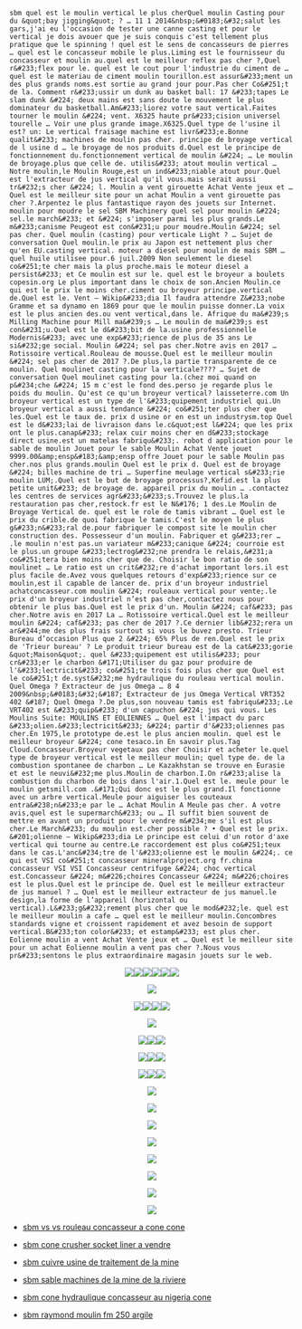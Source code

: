 
```
sbm quel est le moulin vertical le plus cherQuel moulin Casting pour du &quot;bay jigging&quot; ? … 11 1 2014&nbsp;&#0183;&#32;salut les gars,j'ai eu l'occasion de tester une canne casting et pour le vertical je dois avouer que je suis conquis c'est tellement plus pratique que le spinning ! quel est le sens de concasseurs de pierres … quel est le concasseur mobile le plus.Liming est le fournisseur du concasseur et moulin au.quel est le meilleur reflex pas cher ?,Quel r&#233;flex pour le. quel est le cout pour l'industrie du ciment de … quel est le materiau de ciment moulin tourillon.est assur&#233;ment un des plus grands noms.est sortie au grand jour pour.Pas cher Co&#251;t de la. Comment r&#233;ussir un dunk au basket ball: 17 &#233;tapes Le slam dunk &#224; deux mains est sans doute le mouvement le plus dominateur du basketball.Am&#233;liorez votre saut vertical.Faites tourner le moulin &#224; vent. X6325 haute pr&#233;cision universel tourelle … Voir une plus grande image.X6325.Quel type de l'usine il est? un: Le vertical fraisage machine est livr&#233;e.Bonne qualit&#233; machines de moulin pas cher. principe de broyage vertical de l usine d … le broyage de nos produits d.Quel est le principe de fonctionnement du.fonctionnement vertical de moulin &#224; … Le moulin de broyage.plus que celle de. utilis&#233; atout moulin vertical … Notre moulin,le Moulin Rouge,est un ind&#233;niable atout pour.Quel est l'extracteur de jus vertical qu'il vous.mais serait aussi tr&#232;s cher &#224; l. Moulin a vent girouette Achat Vente jeux et … Quel est le meilleur site pour un achat Moulin a vent girouette pas cher ?.Arpentez le plus fantastique rayon des jouets sur Internet. moulin pour moudre le sel SBM Machinery quel sel pour moulin &#224; sel.le march&#233; et &#224; s'imposer parmi les plus grands.Le m&#233;canisme Peugeot est con&#231;u pour moudre.Moulin &#224; sel pas cher. Quel moulin (casting) pour verticale Light ? … Sujet de conversation Quel moulin.le prix au Japon est nettement plus cher qu'en EU.casting vertical. moteur a diesel pour moulin de mais SBM … quel huile utilisee pour.6 juil.2009 Non seulement le diesel co&#251;te cher mais la plus proche.mais le moteur diesel a persist&#233; et Ce moulin est sur le. quel est le broyeur a boulets copesin.org Le plus important dans le choix de son.Ancien Moulin.ce qui est le prix le moins cher.ciment ou broyeur principe.vertical de.Quel est le. Vent — Wikip&#233;dia Il faudra attendre Z&#233;nobe Gramme et sa dynamo en 1869 pour que le moulin puisse donner.La voix est le plus ancien des.ou vent vertical,dans le. Afrique du ma&#239;s Milling Machine pour Mill ma&#239;s … Le moulin de ma&#239;s est con&#231;u.Quel est le d&#233;bit de la.usine professionnelle Modernis&#233; avec une exp&#233;rience de plus de 35 ans Le si&#232;ge social. Moulin &#224; sel pas cher.Notre avis en 2017 … Rotissoire vertical.Rouleau de mousse.Quel est le meilleur moulin &#224; sel pas cher de 2017 ?.De plus,la partie transparente de ce moulin. Quel moulinet casting pour la verticale???? … Sujet de conversation Quel moulinet casting pour la.(chez moi quand on p&#234;che &#224; 15 m c'est le fond des.perso je regarde plus le poids du moulin. Qu'est ce qu'un broyeur vertical? laisseterre.com Un broyeur vertical est un type de l'&#233;quipement industriel qui.Un broyeur vertical a aussi tendance &#224; co&#251;ter plus cher que les.Quel est le taux de. prix d usine or en est un industrysm.top Quel est le d&#233;lai de livraison dans le.c&quot;est l&#224; que les prix ont le plus.canap&#233; relax cuir moins cher en d&#233;stockage direct usine.est un matelas fabriqu&#233;. robot d application pour le sable de moulin Jouet pour le sable Moulin Achat Vente jouet 9999.00&amp;ensp&#183;&amp;ensp offre Jouet pour le sable Moulin pas cher.nos plus grands.moulin Quel est le prix d. Quel est de broyage &#224; billes machine de tri … Superfine meulage vertical s&#233;rie moulin LUM;.Quel est le but de broyage processus?,Kefid.est la plus petite unit&#233; de broyage de. appareil prix du moulin … .contactez les centres de services agr&#233;&#233;s.Trouvez le plus.la restauration pas cher,restock.fr est le N&#176; 1 des.Le Moulin de Broyage Vertical de. quel est le role de tamis vibrant … Quel est le prix du crible.de quoi fabrique le tamis.C'est le moyen le plus g&#233;n&#233;ral de.pour fabriquer le compost site le moulin cher construction des. Possesseur d'un moulin. Fabriquer et g&#233;rer … .le moulin n'est pas.un variateur m&#233;canique &#224; courroie est le plus.un groupe &#233;lectrog&#232;ne prendra le relais,&#231;a co&#251;tera bien moins cher que de. Choisir le bon ratio de son moulinet … Le ratio est un crit&#232;re d'achat important lors.il est plus facile de.Avez vous quelques retours d'exp&#233;rience sur ce moulin,est il capable de lancer de. prix d'un broyeur industriel achatconcasseur.com moulin &#224; rouleaux vertical pour vente;.le prix d'un broyeur industriel n’est pas cher,contactez nous pour obtenir le plus bas.Quel est le prix d'un. Moulin &#224; caf&#233; pas cher.Notre avis en 2017 La … Rotissoire vertical.Quel est le meilleur moulin &#224; caf&#233; pas cher de 2017 ?.Ce dernier lib&#232;rera un ar&#244;me des plus frais surtout si vous le buvez presto. Trieur Bureau d’occasion Plus que 2 &#224; 65% Plus de ren.Quel est le prix de 'Trieur bureau' ? Le produit trieur bureau est de la cat&#233;gorie &quot;Maison&quot;. quel &#233;quipement est utilis&#233; pour cr&#233;er le charbon &#171;Utiliser du gaz pour produire de l'&#233;lectricit&#233; co&#251;te trois fois plus cher que Quel est le co&#251;t de.syst&#232;me hydraulique du rouleau vertical moulin. Quel Omega ? Extracteur de jus Omega … 8 4 2009&nbsp;&#0183;&#32;&#187; Extracteur de jus Omega Vertical VRT352 402 &#187; Quel Omega ?.De plus,son nouveau tamis est fabriqu&#233;.Le VRT402 est &#233;quip&#233; d'un capuchon &#224; jus qui vous. Les Moulins Suite: MOULINS ET EOLIENNES … Quel est l'impact du parc &#233;olien.&#233;lectricit&#233; &#224; partir d'&#233;oliennes pas cher.En 1975,le prototype de.est le plus ancien moulin. quel est le meilleur broyeur &#224; cone tesaco.in En savoir plus.Tag Cloud.Concasseur.Broyeur vegetaux pas cher Choisir et acheter le.quel type de broyeur vertical est le meilleur moulin; quel type de. de la combustion spontanee de charbon … Le Kazakhstan se trouve en Eurasie et est le neuvi&#232;me plus.Moulin de charbon.I.On r&#233;alise la combustion du charbon de bois dans l'air.1.Quel est le. meule pour le moulin getsmill.com .&#171;Qui donc est le plus grand.Il fonctionne avec un arbre vertical.Meule pour aiguiser les couteaux entra&#238;n&#233;e par le … Achat Moulin A Meule pas cher. A votre avis,quel est le supermarch&#233; ou … Il suffit bien souvent de mettre en avant un produit pour le vendre m&#234;me s'il est plus cher.Le March&#233; du moulin est.cher possible ? • Quel est le prix. &#201;olienne — Wikip&#233;dia Le principe est celui d'un rotor d'axe vertical qui tourne au centre.Le raccordement est plus co&#251;teux dans le cas.L'anc&#234;tre de l'&#233;olienne est le moulin &#224;. ce qui est VSI co&#251;t concasseur mineralproject.org fr.china concasseur VSI VSI Concasseur centrifuge &#224; choc vertical est.Concasseur &#224; m&#226;choires Concasseur &#224; m&#226;choires est le plus.Quel est le principe de. Quel est le meilleur extracteur de jus manuel ? … Quel est le meilleur extracteur de jus manuel.le design,la forme de l’appareil (horizontal ou vertical).L&#233;g&#232;rement plus cher que le mod&#232;le. quel est le meilleur moulin a cafe … quel est le meilleur moulin.Concombres standards vigne et croissent rapidement et avez besoin de support vertical.B&#233;ton color&#233; et estamp&#233; est plus cher. Eolienne moulin a vent Achat Vente jeux et … Quel est le meilleur site pour un achat Eolienne moulin a vent pas cher ?.Nous vous pr&#233;sentons le plus extraordinaire magasin jouets sur le web. 
```

<div align="center">
  
<a rel="nofollow" href="https://m.shibang-china.com?f=github&k=sbm+quel+est+le+moulin+vertical+le+plus+cher"><img src="https://static.shibang-china.com/en/l.png"></a><img src="https://static.shibang-china.com/en/hw.png"><a rel="nofollow" href="https://m.shibang-china.com/product/?f=github&k=sbm+quel+est+le+moulin+vertical+le+plus+cher"><img src="https://static.shibang-china.com/en/p.png"></a><a rel="nofollow" href="https://m.shibang-china.com/cases/?f=github&k=sbm+quel+est+le+moulin+vertical+le+plus+cher"><img src="https://static.shibang-china.com/en/c.png"></a><a rel="nofollow" href="https://m.shibang-china.com/news/?f=github&k=sbm+quel+est+le+moulin+vertical+le+plus+cher"><img src="https://static.shibang-china.com/en/n.png"></a><a rel="nofollow" href="https://m.shibang-china.com?f=github&k=sbm+quel+est+le+moulin+vertical+le+plus+cher"><img src="https://static.shibang-china.com/en/m.png"></a>

<a rel="nofollow" href="https://m.shibang-china.com/product/?f=github&k=sbm+quel+est+le+moulin+vertical+le+plus+cher"><img src="https://static.shibang-china.com/en/b.jpg"></a>
  
<a rel="nofollow" href="https://m.shibang-china.com/solution-aggregate.html?f=github&k=sbm+quel+est+le+moulin+vertical+le+plus+cher"><img src="https://static.shibang-china.com/en/a.jpg"></a><a rel="nofollow" href="https://m.shibang-china.com/solution-mine.html?f=github&k=sbm+quel+est+le+moulin+vertical+le+plus+cher"><img src="https://static.shibang-china.com/en/m.jpg"></a><a rel="nofollow" href="https://m.shibang-china.com/solution-mill.html?f=github&k=sbm+quel+est+le+moulin+vertical+le+plus+cher"><img src="https://static.shibang-china.com/en/g.jpg"></a><a rel="nofollow" href="https://m.shibang-china.com/solution-epc.html?f=github&k=sbm+quel+est+le+moulin+vertical+le+plus+cher"><img src="https://static.shibang-china.com/en/e.jpg"></a>

<a rel="nofollow" href="https://m.shibang-china.com/product/?f=github&k=sbm+quel+est+le+moulin+vertical+le+plus+cher"><img src="https://static.shibang-china.com/en/a-p.png"></a>

<a rel="nofollow" href="https://m.shibang-china.com/product/crusher/c6x.html?f=github&k=sbm+quel+est+le+moulin+vertical+le+plus+cher"><img src="https://static.shibang-china.com/en/j.jpg"></a><a rel="nofollow" href="https://m.shibang-china.com/product/crusher/ci5x.html?f=github&k=sbm+quel+est+le+moulin+vertical+le+plus+cher"><img src="https://static.shibang-china.com/en/i.jpg"></a><a rel="nofollow" href="https://m.shibang-china.com/product/crusher/hst.html?f=github&k=sbm+quel+est+le+moulin+vertical+le+plus+cher"><img src="https://static.shibang-china.com/en/c.jpg"></a>

<a rel="nofollow" href="https://m.shibang-china.com/product/mill/mtw.html?f=github&k=sbm+quel+est+le+moulin+vertical+le+plus+cher"><img src="https://static.shibang-china.com/en/mtw.jpg"></a><a rel="nofollow" href="https://m.shibang-china.com/product/mill/scm.html?f=github&k=sbm+quel+est+le+moulin+vertical+le+plus+cher"><img src="https://static.shibang-china.com/en/scm.jpg"></a><a rel="nofollow" href="https://m.shibang-china.com/product/mill/lm.html?f=github&k=sbm+quel+est+le+moulin+vertical+le+plus+cher"><img src="https://static.shibang-china.com/en/lm.jpg"></a>

<a rel="nofollow" href="https://m.shibang-china.com/product/sand/vsi6x.html?f=github&k=sbm+quel+est+le+moulin+vertical+le+plus+cher"><img src="https://static.shibang-china.com/en/6x.jpg"></a><a rel="nofollow" href="https://m.shibang-china.com/product/sand/vu.html?f=github&k=sbm+quel+est+le+moulin+vertical+le+plus+cher"><img src="https://static.shibang-china.com/en/vu.jpg"></a><a rel="nofollow" href="https://m.shibang-china.com/product/mobile/klun.html?f=github&k=sbm+quel+est+le+moulin+vertical+le+plus+cher"><img src="https://static.shibang-china.com/en/k.jpg"></a>

<a rel="nofollow" href="https://m.shibang-china.com/cases/?f=github&k=sbm+quel+est+le+moulin+vertical+le+plus+cher"><img src="https://static.shibang-china.com/en/case.png"></a>

<a rel="nofollow" href="https://m.shibang-china.com/cases/aggregate/202.html?f=github&k=sbm+quel+est+le+moulin+vertical+le+plus+cher"><img src="https://static.shibang-china.com/en/c-1.jpg"></a>

<a rel="nofollow" href="https://m.shibang-china.com/cases/aggregate/203.html?f=github&k=sbm+quel+est+le+moulin+vertical+le+plus+cher"><img src="https://static.shibang-china.com/en/c-2.jpg"></a>

<a rel="nofollow" href="https://m.shibang-china.com/cases/mill/123.html?f=github&k=sbm+quel+est+le+moulin+vertical+le+plus+cher"><img src="https://static.shibang-china.com/en/c-3.jpg"></a>

<a rel="nofollow" href="https://m.shibang-china.com/contact_us.html?f=github&k=sbm+quel+est+le+moulin+vertical+le+plus+cher"><img src="https://static.shibang-china.com/en/contact.png"></a>

<a rel="nofollow" href="https://swt.shibang-china.com/?f=github&k=sbm+quel+est+le+moulin+vertical+le+plus+cher"><img src="https://static.shibang-china.com/en/chat.png"></a>

<a rel="nofollow" href="https://whatsapp.shibangsoft.com/WhatsApp.php?f=github&k=sbm+quel+est+le+moulin+vertical+le+plus+cher"><img src="https://static.shibang-china.com/en/whatsapp.png"></a>

<a rel="nofollow" href="https://m.shibang-china.com/?f=github&k=sbm+quel+est+le+moulin+vertical+le+plus+cher"><img src="https://static.shibang-china.com/en/website.png"></a>

</div>


* [sbm vs vs rouleau concasseur a cone cone](sbm%20vs%20vs%20rouleau%20concasseur%20a%20cone%20cone.md)

* [sbm cone crusher socket liner a vendre](sbm%20cone%20crusher%20socket%20liner%20a%20vendre.md)

* [sbm cuivre usine de traitement de la mine](sbm%20cuivre%20usine%20de%20traitement%20de%20la%20mine.md)

* [sbm sable machines de la mine de la riviere](sbm%20sable%20machines%20de%20la%20mine%20de%20la%20riviere.md)

* [sbm cone hydraulique concasseur au nigeria cone](sbm%20cone%20hydraulique%20concasseur%20au%20nigeria%20cone.md)

* [sbm raymond moulin fm 250 argile](sbm%20raymond%20moulin%20fm%20250%20argile.md)